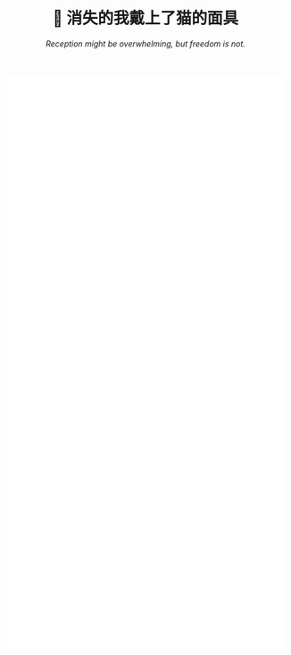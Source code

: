 <h1 align="center">🦊 消失的我戴上了猫的面具</h1>

<p align="center">
  <i>Reception might be overwhelming, but freedom is not.</i>
  <br><br>
  <a aria-label="build status" href="https://github.com/nitrojector/nitrojector/actions/workflows/metrics-2.yml">
    <img alt="" src="https://github.com/nitrojector/nitrojector/actions/workflows/metrics-2.yml/badge.svg">
  </a>
</p>

<p align="center">
  <img alt="metrics" src="/github-metrics.svg"/>
</p>

<!--
**nitrojector/nitrojector** is a ✨ _special_ ✨ repository because its `README.md` (this file) appears on your GitHub profile.

Here are some ideas to get you started:

- 🔭 I’m currently working on ...
- 🌱 I’m currently learning ...
- 👯 I’m looking to collaborate on ...
- 🤔 I’m looking for help with ...
- 💬 Ask me about ...
- 📫 How to reach me: ...
- 😄 Pronouns: ...
- ⚡ Fun fact: ...
-->
